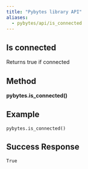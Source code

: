 ```yaml
---
title: "Pybytes library API"
aliases:
  - pybytes/api/is_connected
---
```


**Is connected**
----
  Returns true if connected


**Method**
----
**pybytes.is_connected()**

**Example**
----
`pybytes.is_connected()`

## Success Response
`True`
